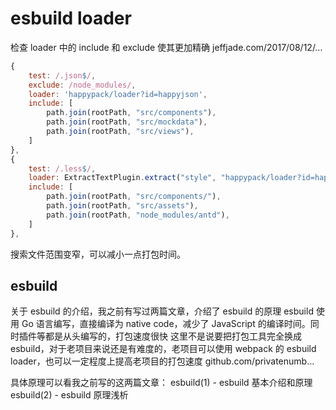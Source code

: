 # esbuild loader

检查 loader 中的 include 和 exclude 使其更加精确
jeffjade.com/2017/08/12/…

```js
{
    test: /.json$/,
    exclude: /node_modules/,
    loader: 'happypack/loader?id=happyjson',
    include: [
        path.join(rootPath, "src/components"),
        path.join(rootPath, "src/mockdata"),
        path.join(rootPath, "src/views"),
    ]
},
{
    test: /.less$/,
    loader: ExtractTextPlugin.extract("style", "happypack/loader?id=happyless"),
    include: [
        path.join(rootPath, "src/components/"),
        path.join(rootPath, "src/assets"),
        path.join(rootPath, "node_modules/antd"),
    ]
},
```

搜索文件范围变窄，可以减小一点打包时间。

## esbuild

关于 esbuild 的介绍，我之前有写过两篇文章，介绍了 esbuild 的原理
esbuild 使用 Go 语言编写，直接编译为 native code，减少了 JavaScript 的编译时间。同时插件等都是从头编写的，打包速度很快
这里不是说要把打包工具完全换成 esbuild，对于老项目来说还是有难度的，老项目可以使用 webpack 的 esbuild loader，也可以一定程度上提高老项目的打包速度
github.com/privatenumb…

具体原理可以看我之前写的这两篇文章：
esbuild(1) - esbuild 基本介绍和原理
esbuild(2) - esbuild 原理浅析
